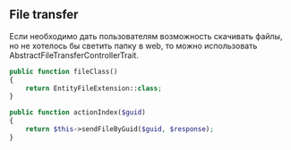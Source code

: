 ## File transfer

Если необходимо дать пользователям возможность скачивать файлы, но не хотелось бы светить папку в web,
то можно использовать AbstractFileTransferControllerTrait.

```php
public function fileClass()
{
    return EntityFileExtension::class;
}

public function actionIndex($guid)
{
    return $this->sendFileByGuid($guid, $response);
}
```